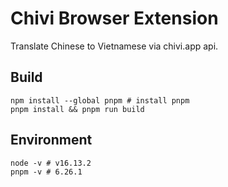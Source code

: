 # Chivi Browser Extension

Translate Chinese to Vietnamese via chivi.app api.

## Build

```
npm install --global pnpm # install pnpm
pnpm install && pnpm run build
```

## Environment

```
node -v # v16.13.2
pnpm -v # 6.26.1
```
